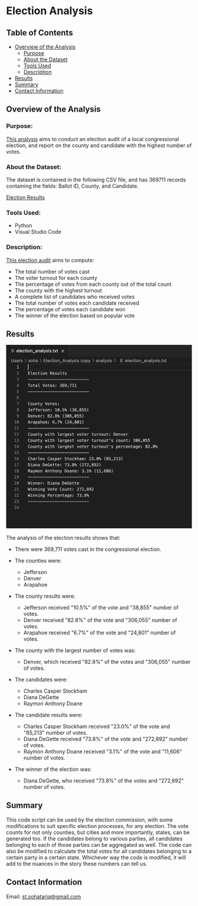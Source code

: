 # Election Analysis
## Table of Contents
- [Overview of the Analysis](#overview-of-the-analysis)
    - [Purpose](#purpose)
    - [About the Dataset](#about-the-dataset)
    - [Tools Used](#tools-used)
    - [Description](#description)
- [Results](#results)
- [Summary](#summary)
- [Contact Information](#contact-information)


## Overview of the Analysis
### Purpose:
[This analysis](https://github.com/SohaT7/Election_Analysis/blob/main/PyPoll_Challenge.py) aims to conduct an election audit of a local congressional election, and report on the county and candidate with the highest number of votes. 

### About the Dataset:
The dataset is contained in the following CSV file, and has 369711 records containing the fields: Ballot ID, County, and Candidate.

[Election Results](https://github.com/SohaT7/Election_Analysis/blob/main/Resources/election_results.csv) 

### Tools Used:
 - Python
 - Visual Studio Code

### Description:
[This election audit](https://github.com/SohaT7/Election_Analysis/blob/main/PyPoll_Challenge.py) aims to compute:
 - The total number of votes cast
 - The voter turnout for each county
 - The percentage of votes from each county out of the total count
 - The county with the highest turnout
 - A complete list of candidates who received votes
 - The total number of votes each candidate received
 - The percentage of votes each candidate won
 - The winner of the election based on popular vote

## Results
![Election Audit Results](https://github.com/SohaT7/Election_Analysis/blob/main/Images/Image_election_audit_results%204.17.53%20PM.png)

The analysis of the election results shows that:

 - There were 369,711 votes cast in the congressional election.

 - The counties were:
      - Jefferson
      - Denver
      - Arapahoe

 - The county results were:
      - Jefferson received "10.5%" of the vote and "38,855" number of votes.
      - Denver received "82.8%" of the vote and "306,055" number of votes.
      - Arapahoe received "6.7%" of the vote and "24,801" number of votes.

 - The county with the largest number of votes was:
      - Denver, which received "82.8%" of the votes and "306,055" number of votes.

 - The candidates were:
      - Charles Casper Stockham
      - Diana DeGette
      - Raymon Anthony Doane

 - The candidate results were:
     - Charles Casper Stockham received "23.0%" of the vote and "85,213" number of votes.
      - Diana DeGette received "73.8%" of the vote and "272,892" number of votes.
      - Raymon Anthony Doane received "3.1%" of the vote and "11,606" number of votes.

 - The winner of the election was:
     - Diana DeGette, who received "73.8%" of the votes and "272,892" number of votes.

## Summary
This code script can be used by the election commission, with some modifications to suit specific election processes, for any election. The vote counts for not only counties, but cities and more importantly, states, can be generated too. If the candidates belong to various parties, all candidates belonging to each of those parties can be aggregated as well. The code can also be modified to calculate the total votes for all candidates belonging to a certain party in a certain state. Whichever way the code is modified, it will add to the nuances in the story these numbers can tell us.

## Contact Information
Email: st.sohatariq@gmail.com
